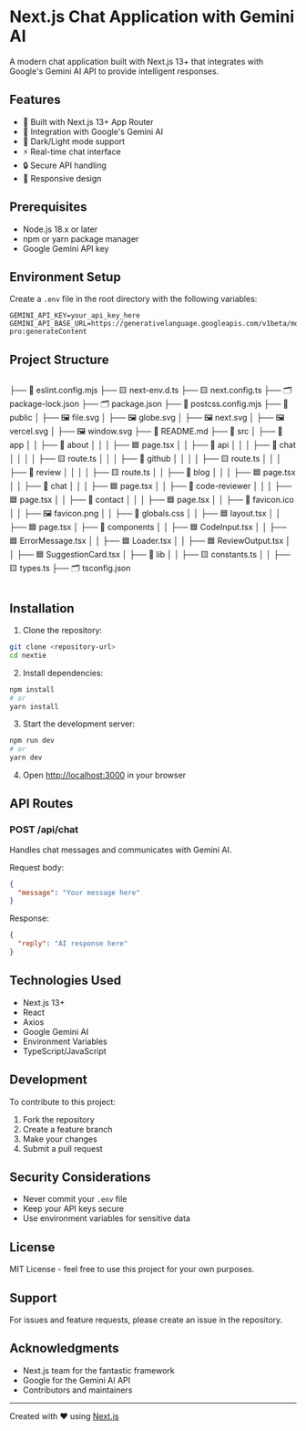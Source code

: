 # Next.js Chat Application with Gemini AI

A modern chat application built with Next.js 13+ that integrates with Google's Gemini AI API to provide intelligent responses.

## Features

- 🚀 Built with Next.js 13+ App Router
- 🤖 Integration with Google's Gemini AI
- 🎨 Dark/Light mode support
- ⚡ Real-time chat interface
- 🔒 Secure API handling
- 📱 Responsive design

## Prerequisites

- Node.js 18.x or later
- npm or yarn package manager
- Google Gemini API key

## Environment Setup

Create a `.env` file in the root directory with the following variables:

```env
GEMINI_API_KEY=your_api_key_here
GEMINI_API_BASE_URL=https://generativelanguage.googleapis.com/v1beta/models/gemini-pro:generateContent
```

## Project Structure

```
```
├── 📄 eslint.config.mjs
├── 🟨 next-env.d.ts
├── 🟨 next.config.ts
├── 🗂️ package-lock.json
├── 🗂️ package.json
├── 📄 postcss.config.mjs
├── 📁 public
│ ├── 🖼️ file.svg
│ ├── 🖼️ globe.svg
│ ├── 🖼️ next.svg
│ ├── 🖼️ vercel.svg
│ ├── 🖼️ window.svg
├── 📜 README.md
├── 📁 src
│ ├── 📁 app
│ │ ├── 📁 about
│ │ │ ├── 🟦 page.tsx
│ │ ├── 📁 api
│ │ │ ├── 📁 chat
│ │ │ │ ├── 🟨 route.ts
│ │ │ ├── 📁 github
│ │ │ │ ├── 🟨 route.ts
│ │ │ ├── 📁 review
│ │ │ │ ├── 🟨 route.ts
│ │ ├── 📁 blog
│ │ │ ├── 🟦 page.tsx
│ │ ├── 📁 chat
│ │ │ ├── 🟦 page.tsx
│ │ ├── 📁 code-reviewer
│ │ │ ├── 🟦 page.tsx
│ │ ├── 📁 contact
│ │ │ ├── 🟦 page.tsx
│ │ ├── 📄 favicon.ico
│ │ ├── 🖼️ favicon.png
│ │ ├── 🎨 globals.css
│ │ ├── 🟦 layout.tsx
│ │ ├── 🟦 page.tsx
│ ├── 📁 components
│ │ ├── 🟦 CodeInput.tsx
│ │ ├── 🟦 ErrorMessage.tsx
│ │ ├── 🟦 Loader.tsx
│ │ ├── 🟦 ReviewOutput.tsx
│ │ ├── 🟦 SuggestionCard.tsx
│ ├── 📁 lib
│ │ ├── 🟨 constants.ts
│ │ ├── 🟨 types.ts
├── 🗂️ tsconfig.json

```
```

## Installation

1. Clone the repository:
```bash
git clone <repository-url>
cd nextie
```

2. Install dependencies:
```bash
npm install
# or
yarn install
```

3. Start the development server:
```bash
npm run dev
# or
yarn dev
```

4. Open [http://localhost:3000](http://localhost:3000) in your browser

## API Routes

### POST /api/chat
Handles chat messages and communicates with Gemini AI.

Request body:
```json
{
  "message": "Your message here"
}
```

Response:
```json
{
  "reply": "AI response here"
}
```

## Technologies Used

- Next.js 13+
- React
- Axios
- Google Gemini AI
- Environment Variables
- TypeScript/JavaScript

## Development

To contribute to this project:

1. Fork the repository
2. Create a feature branch
3. Make your changes
4. Submit a pull request

## Security Considerations

- Never commit your `.env` file
- Keep your API keys secure
- Use environment variables for sensitive data

## License

MIT License - feel free to use this project for your own purposes.

## Support

For issues and feature requests, please create an issue in the repository.

## Acknowledgments

- Next.js team for the fantastic framework
- Google for the Gemini AI API
- Contributors and maintainers

---

Created with ♥ using [Next.js](https://nextjs.org)
